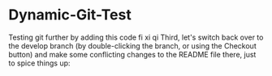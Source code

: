 # Dynamic-Git-Test

Testing git further by adding this code
fi xi qi
Third, let's switch back over to the develop
branch (by double-clicking the branch, or using
the Checkout button) and make some conflicting
changes to the README file there, just to spice things up: